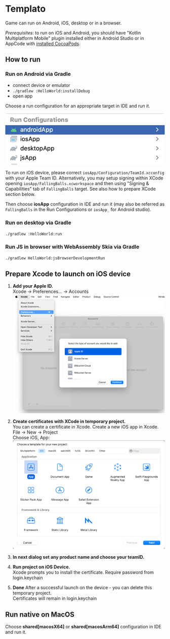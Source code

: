# Templato

Game can run on Android, iOS, desktop or in a browser.

*Prerequisites*: to run on iOS and Android, you should have "Kotlin Multiplatform Mobile" plugin installed either 
                 in Android Studio or in AppCode with [installed CocoaPods](https://kotlinlang.org/docs/native-cocoapods.html).


## How to run 

### Run on Android via Gradle
- connect device or emulator
- `./gradlew :HelloWorld:installDebug`
- open app

Choose a run configuration for an appropriate target in IDE and run it.

![run-configurations.png](run-configurations.png)

To run on iOS device, please correct `iosApp/Configuration/TeamId.xcconfig` with your Apple Team ID. 
Alternatively, you may setup signing within XCode opening `iosApp/FallingBalls.xcworkspace` and then 
using "Signing & Capabilities" tab of `FallingBalls` target. See also how to prepare XCode section below.

Then choose **iosApp** configuration in IDE and run it 
(may also be referred as `FallingBalls` in the Run Configurations or `iosApp_` for Android studio).

### Run on desktop via Gradle
`./gradlew :HelloWorld:run`

### Run JS in browser with WebAssembly Skia via Gradle

`./gradlew HelloWorld:jsBrowserDevelopmentRun`

## Prepare Xcode to launch on iOS device

1) **Add your Apple ID.**  
Xcode -> Preferences... -> Accounts  
![apple-id.png](apple-id.png)  

2) **Create certificates with XCode in temporary project.**  
You can create a certificate in Xcode. Create a new iOS app in Xcode.  
File -> New -> Project  
Choose iOS, App:  
![ios-app.png](ios-app.png)  

3) **In next dialog set any product name and choose your teamID.**  

4) **Run project on iOS Device.**  
Xcode prompts you to install the certificate. Require password from login.keychain  

5) **Done**
After a successful launch on the device - you can delete this temporary project.  
Certificates will remain in login.keychain  

## Run native on MacOS
Choose **shared[macosX64]** or **shared[macosArm64]** configuration in IDE and run it.

